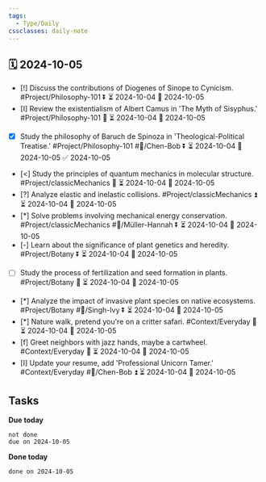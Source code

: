 ```yaml
---
tags:
  - Type/Daily
cssclasses: daily-note
---
```


## 🗓️ 2024-10-05

- [!] Discuss the contributions of Diogenes of Sinope to Cynicism. #Project/Philosophy-101 ⏬ ⏳ 2024-10-04 📅 2024-10-05
- [I] Review the existentialism of Albert Camus in 'The Myth of Sisyphus.' #Project/Philosophy-101 🔽 ⏳ 2024-10-04 📅 2024-10-05
- [x] Study the philosophy of Baruch de Spinoza in 'Theological-Political Treatise.' #Project/Philosophy-101 #👤/Chen-Bob ⏬ ⏳ 2024-10-04 📅 2024-10-05 ✅ 2024-10-05
- [<] Study the principles of quantum mechanics in molecular structure. #Project/classicMechanics 🔽 ⏳ 2024-10-04 📅 2024-10-05
- [?] Analyze elastic and inelastic collisions. #Project/classicMechanics ⏫ ⏳ 2024-10-04 📅 2024-10-05
- [*] Solve problems involving mechanical energy conservation. #Project/classicMechanics #👤/Müller-Hannah ⏬ ⏳ 2024-10-04 📅 2024-10-05
- [-] Learn about the significance of plant genetics and heredity. #Project/Botany ⏬ ⏳ 2024-10-04 📅 2024-10-05
- [ ] Study the process of fertilization and seed formation in plants. #Project/Botany 🔽 ⏳ 2024-10-04 📅 2024-10-05
- [*] Analyze the impact of invasive plant species on native ecosystems. #Project/Botany #👤/Singh-Ivy ⏬ ⏳ 2024-10-04 📅 2024-10-05
- [*] Nature walk, pretend you're on a critter safari. #Context/Everyday 🔺 ⏳ 2024-10-04 📅 2024-10-05
- [f] Greet neighbors with jazz hands, maybe a cartwheel. #Context/Everyday 🔽 ⏳ 2024-10-04 📅 2024-10-05
- [I] Update your resume, add 'Professional Unicorn Tamer.' #Context/Everyday #👤/Chen-Bob ⏫ ⏳ 2024-10-04 📅 2024-10-05

## Tasks

**Due today**

```tasks
not done
due on 2024-10-05
```

**Done today**

```tasks
done on 2024-10-05
```
            